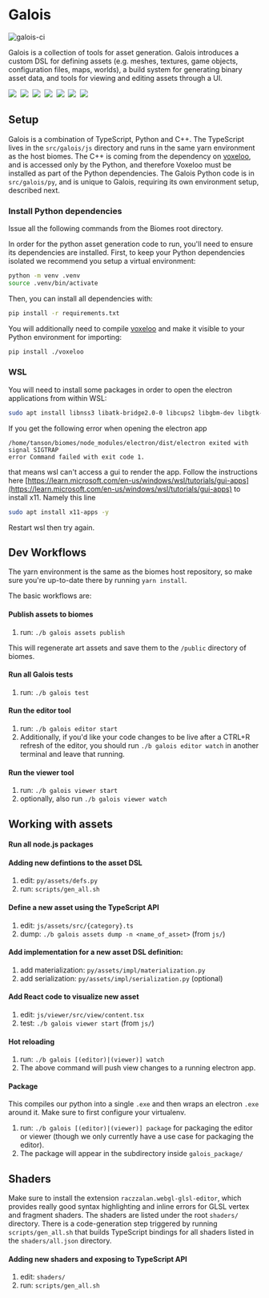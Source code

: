 # Galois

![galois-ci](https://github.com/ill-inc/biomes/actions/workflows/galois-ci.yml/badge.svg)

Galois is a collection of tools for asset generation. Galois introduces a custom DSL for defining assets (e.g. meshes, textures, game objects, configuration files, maps, worlds), a build system for generating binary asset data, and tools for viewing and editing assets through a UI.

<img src="data/icons/axe.png">&nbsp;
<img src="data/icons/camera.png">&nbsp;
<img src="data/icons/oak-trunk.png">&nbsp;
<img src="data/icons/pickaxe.png">&nbsp;
<img src="data/icons/stone.png">&nbsp;
<img src="data/icons/wand.png">&nbsp;
<img src="data/icons/wood-chest.png">

## Setup

Galois is a combination of TypeScript, Python and C++. The TypeScript lives in
the `src/galois/js` directory and runs in the same yarn environment as the
host biomes. The C++ is coming from the dependency on [voxeloo](/voxeloo), and
is accessed only by the Python, and therefore Voxeloo must be installed as part
of the Python dependencies. The Galois Python code is in `src/galois/py`, and
is unique to Galois, requiring its own environment setup, described next.

### Install Python dependencies

Issue all the following commands from the Biomes root directory.

In order for the python asset generation code to run, you'll need to ensure
its dependencies are installed. First, to keep your Python dependencies
isolated we recommend you setup a virtual environment:

```bash
python -m venv .venv
source .venv/bin/activate
```

Then, you can install all dependencies with:

```bash
pip install -r requirements.txt
```

You will additionally need to compile [voxeloo](/voxeloo) and make it visible
to your Python environment for importing:

```bash
pip install ./voxeloo
```

### WSL

You will need to install some packages in order to open the electron
applications from within WSL:

```bash
sudo apt install libnss3 libatk-bridge2.0-0 libcups2 libgbm-dev libgtk-3-0
```

If you get the following error when opening the electron app

```
/home/tanson/biomes/node_modules/electron/dist/electron exited with signal SIGTRAP
error Command failed with exit code 1.
```

that means wsl can't access a gui to render the app. Follow the instructions here [https://learn.microsoft.com/en-us/windows/wsl/tutorials/gui-apps](https://learn.microsoft.com/en-us/windows/wsl/tutorials/gui-apps) to install x11. Namely this line

```bash
sudo apt install x11-apps -y
```

Restart wsl then try again.

## Dev Workflows

The yarn environment is the same as the biomes host repository, so make sure
you're up-to-date there by running `yarn install`.

The basic workflows are:

#### Publish assets to biomes

1. run: `./b galois assets publish`

This will regenerate art assets and save them to the `/public` directory of
biomes.

#### Run all Galois tests

1. run: `./b galois test`

#### Run the editor tool

1. run: `./b galois editor start`
2. Additionally, if you'd like your code changes to be live after a CTRL+R
   refresh of the editor, you should run `./b galois editor watch` in another
   terminal and leave that running.

#### Run the viewer tool

1. run: `./b galois viewer start`
2. optionally, also run `./b galois viewer watch`

## Working with assets

#### Run all node.js packages

#### Adding new defintions to the asset DSL

1. edit: `py/assets/defs.py`
2. run: `scripts/gen_all.sh`

#### Define a new asset using the TypeScript API

1. edit: `js/assets/src/{category}.ts`
2. dump: `./b galois assets dump -n <name_of_asset>` (from `js/`)

#### Add implementation for a new asset DSL definition:

1. add materialization: `py/assets/impl/materialization.py`
2. add serialization: `py/assets/impl/serialization.py` (optional)

#### Add React code to visualize new asset

1. edit: `js/viewer/src/view/content.tsx`
2. test: `./b galois viewer start` (from `js/`)

#### Hot reloading

1. run: `./b galois [(editor)|(viewer)] watch`
2. The above command will push view changes to a running electron app.

#### Package

This compiles our python into a single `.exe` and then wraps an electron `.exe` around it.
Make sure to first configure your virtualenv.

1. run: `./b galois [(editor)|(viewer)] package` for packaging the editor or
   viewer (though we only currently have a use case for packaging the editor).
2. The package will appear in the subdirectory inside `galois_package/`

## Shaders

Make sure to install the extension `raczzalan.webgl-glsl-editor`, which provides really good syntax highlighting and inline errors for
GLSL vertex and fragment shaders. The shaders are listed under the root `shaders/` directory. There is a code-generation step triggered
by running `scripts/gen_all.sh` that builds TypeScript bindings for all shaders listed in the `shaders/all.json` directory.

#### Adding new shaders and exposing to TypeScript API

1. edit: `shaders/`
2. run: `scripts/gen_all.sh`
